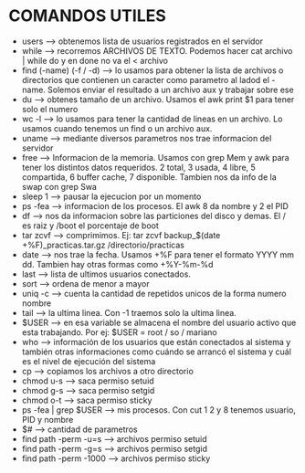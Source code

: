 # COMANDOS UTILES
 - users --> obtenemos lista de usuarios registrados en el servidor
 - while --> recorremos ARCHIVOS DE TEXTO. Podemos hacer cat archivo | while do y en done no va el < archivo
 - find (-name) (-f / -d) --> lo usamos para obtener la lista de archivos o directorios que contienen un caracter como parametro al ladod el -name. Solemos enviar el resultado a un archivo aux y trabajar sobre ese
 - du --> obtenes tamaño de un archivo. Usamos el awk print $1 para tener solo el numero
 - wc -l --> lo usamos para tener la cantidad de lineas en un archivo. Lo usamos cuando tenemos un find o un archivo aux.
 - uname --> mediante diversos parametros nos trae informacion del servidor
 - free --> Informacion de la memoria. Usamos con grep Mem y awk para tener los distintos datos requeridos. 2 total, 3 usada, 4 libre, 5 compartida, 6 buffer cache, 7 disponible. Tambien nos da info de la swap con grep Swa
 - sleep 1 --> pausar la ejecucion por un momento
 - ps -fea --> informacion de los procesos. El awk 8 da nombre y 2 el PID
 - df --> nos da informacion sobre las particiones del disco y demas. El / es raiz y /boot el porcentaje de boot
 - tar zcvf --> comprimimos. Ej: tar zcvf backup_$(date +%F)_practicas.tar.gz /directorio/practicas
 - date --> nos trae la fecha. Usamos +%F para tener el formato YYYY mm dd. Tambien hay otras formas como +%Y-%m-%d
 - last --> lista de ultimos usuarios conectados.
 - sort --> ordena de menor a mayor
 - uniq -c --> cuenta la cantidad de repetidos unicos de la forma numero nombre
 - tail --> la ultima linea. Con -1 traemos solo la ultima linea.
 - $USER --> en esa variable se almacena el nombre del usuario activo que esta trabajando. Por ej: $USER = root / so / mariano
 - who --> información de los usuarios que están conectados al sistema y también otras informaciones como cuándo se arrancó el sistema y cuál es el nivel de ejecución del sistema
 - cp --> copiamos los archivos a otro directorio
 - chmod u-s --> saca permiso setuid
 - chmod g-s --> saca permiso setgid
 - chmod o-t --> saca permiso sticky
 - ps -fea | grep $USER --> mis procesos. Con cut 1 2 y 8 tenemos usuario, PID y nombre
 - $# --> cantidad de parametros
 - find path -perm -u=s --> archivos permiso setuid
 - find path -perm -g=s --> archivos permiso setgid
 - find path -perm -1000 --> archivos permiso sticky
